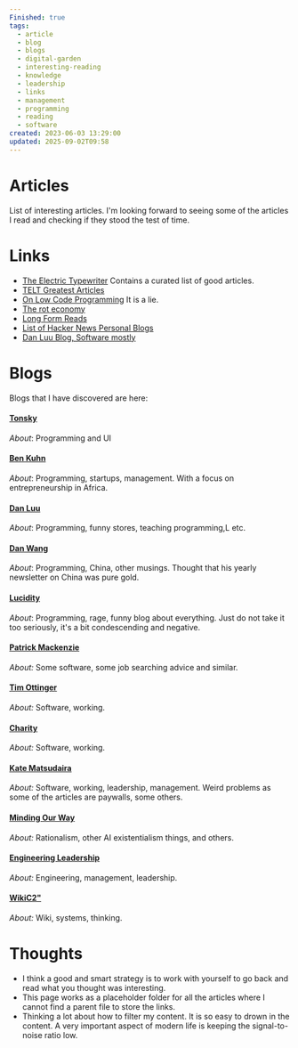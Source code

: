 ```yaml
---
Finished: true
tags:
  - article
  - blog
  - blogs
  - digital-garden
  - interesting-reading
  - knowledge
  - leadership
  - links
  - management
  - programming
  - reading
  - software
created: 2023-06-03 13:29:00
updated: 2025-09-02T09:58
---
```

# Articles

List of interesting articles. I'm looking forward to seeing some of the articles I read and checking if they stood the test of time.  





# Links
- [The Electric Typewriter](https://tetw.org) Contains a curated list of good articles. 
- [TELT Greatest Articles](https://tetw.org/Greats)
- [On Low Code Programming](https://jaylittle.com/post/view/2023/4/low-code-software-development-is-a-lie) It is a lie. 
- [The rot economy](https://wheresyoured.at/p/the-rot-economy) 
- [Long Form Reads](https://www.danhock.com/long-form-reads)
- [List of Hacker News Personal Blogs](https://github.com/outcoldman/hackernews-personal-blogs)
- [Dan Luu Blog, Software mostly](https://danluu.com/)




# Blogs 
Blogs that I have discovered are here:

#### [Tonsky](https://tonsky.me/)
*About*: Programming and UI

#### [Ben Kuhn](https://www.benkuhn.net/)
*About*: Programming, startups, management. With a focus on entrepreneurship in Africa. 

#### [Dan Luu](https://danluu.com/)
*About*: Programming, funny stores, teaching programming,L etc. 

#### [Dan Wang](https://danwang.co/)
*About*: Programming, China, other musings. Thought that his yearly newsletter on China was pure gold. 

#### [Lucidity](https://ludic.mataroa.blog/) 
*About*: Programming, rage, funny blog about everything. Just do not take it too seriously, it's a bit condescending and negative.

#### [Patrick Mackenzie](https://www.kalzumeus.com/) 
*About:* Some software, some job searching advice and similar. 

#### [Tim Ottinger](https://agileotter.blogspot.com/)
*About:* Software, working. 

#### [Charity](https://charity.wtf/)
*About:* Software, working.

#### [Kate Matsudaira](https://chimes-semicircle-a6xa.squarespace.com/blog)
*About:* Software, working, leadership, management. Weird problems as some of the articles are paywalls, some others.

#### [Minding Our Way](https://mindingourway.com/)
*About:* Rationalism, other AI existentialism things, and others. 


#### [Engineering Leadership](https://peterszasz.com/tag/engineering-leadership-challenges/)
*About:* Engineering, management, leadership. 

#### [WikiC2"](https://wiki.c2.com/)
*About:* Wiki, systems, thinking.
# Thoughts 
- I think a good and smart strategy is to work with yourself to go back and read what you thought was interesting. 
- This page works as a placeholder folder for all the articles where I cannot find a parent file to store the links.
- Thinking a lot about how to filter my content. It is so easy to drown in the content. A very important aspect of modern life is keeping the signal-to-noise ratio low. 



